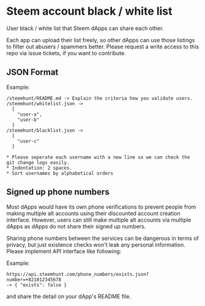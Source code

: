 # Steem account black / white list
User black / white list that Steem dApps can share each other.

Each app can upload their list freely, so other dApps can use those listings to filter out abusers / spammers better.
Please request a write access to this repo via issue tickets, if you want to contribute.


## JSON Format
Example:
```
/steemhunt/README.md -> Explain the criteria how you validate users.
/steemhunt/whitelist.json ->
  [
    "user-a",
    "user-b"
  ]
/steemhunt/blacklist.json ->
  [
    "user-c"
  ]

* Please seperate each username with a new line so we can check the git change logs easily.
* Indentation: 2 spaces.
* Sort usernames by alphabetical orders
```

## Signed up phone numbers

Most dApps would have its own phone verifications to prevent people from making multiple alt accounts using their discounted account creation interface. However, users can still make multiple alt accounts via multiple dApps as dApps do not share their signed up numbers.

Sharing phone numbers between the services can be dangerous in terms of privacy, but just existence checks won't leak any personal information.
Please implement API interface like following:

Example:
```
https://api.steemhunt.com/phone_numbers/exists.json?number=+821012345678
-> { "exists": false }
```

and share the detail on your dApp's README file.